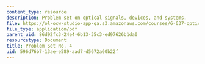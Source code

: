 ```yaml
---
content_type: resource
description: Problem set on optical signals, devices, and systems.
file: https://ol-ocw-studio-app-qa.s3.amazonaws.com/courses/6-637-optical-signals-devices-and-systems-spring-2003/596d76b713aee589aad7d5672a60b22f_6637pset4.pdf
file_type: application/pdf
parent_uid: 86d92fc3-24e4-6b13-35c3-ed97626b1da0
resourcetype: Document
title: Problem Set No. 4
uid: 596d76b7-13ae-e589-aad7-d5672a60b22f
---
```


